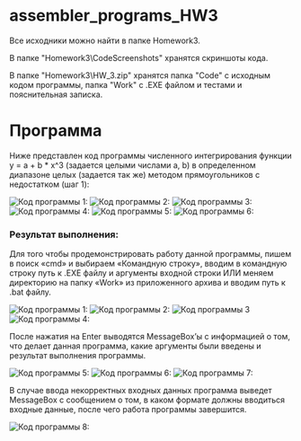# assembler_programs_HW3

Все исходники можно найти в папке Homework3.

В папке "Homework3\CodeScreenshots" хранятся скриншоты кода.

В папке "Homework3\HW_3.zip" хранятся папка "Code" с исходным кодом программы, папка "Work" с .EXE файлом и тестами и пояснительная записка.

Программа
=====================

Ниже представлен код программы численного интегрирования функции y = a + b * x^3 (задается целыми числами a, b) в определенном диапазоне целых (задается так же) методом прямоугольников с недостатком (шаг 1):

![Код программы 1:](https://sun9-68.userapi.com/Up6Gd3y91zefe3m9G3N1QfYea-OqXCfd1ZurHg/33pVeE4S9UE.jpg)
![Код программы 2:](https://sun9-68.userapi.com/75WyFIVTblG_qmiNBNkILaKDk9JRfILrko79mg/gCd5WGGXll4.jpg)
![Код программы 3:](https://sun9-69.userapi.com/lcziKGMDOEGLmID1FcFPZUrNu_tSRqF43l7FQg/Dj8hi2UdgB0.jpg)
![Код программы 4:](https://sun9-12.userapi.com/Aph_KTLWNOKfxbl9Q9TAlD2VplYIrbr2BDgGbQ/I1XlNPejk7A.jpg)
![Код программы 5:](https://sun9-24.userapi.com/I-gew8wfaVqdKLyOTvxuVE5NsjIlJMrYsa7bhg/qrHjAGdFSUA.jpg)
![Код программы 6:](https://sun9-61.userapi.com/Wk--avz5CNWB4vf_9abvquef9A_VRo0lPoLPgw/Yk1CObHSpOI.jpg)

### Результат выполнения:

Для того чтобы продемонстрировать работу данной программы, пишем в поиск «cmd» и выбираем «Командную строку», вводим в командную строку путь к .EXE файлу и аргументы входной строки ИЛИ меняем директорию на папку «Work» из приложенного архива и вводим путь к .bat файлу. 

![Код программы 1:](https://sun9-60.userapi.com/jIsludZ2APmNK_QO12E-87Lg4s1HT7aJRsFHkA/tfAamKafo2s.jpg)
![Код программы 2:](https://sun9-45.userapi.com/J5ofI1oYkkYRSqmTXEbdrd-nXkcmTl309Z1COg/IBHyoi8QZo8.jpg)
![Код программы 3](https://sun9-61.userapi.com/0sri6EsQo2KDY5RjMeTkcHaFjb0YkLNpxekGtQ/sf3pc5n9XK4.jpg)
![Код программы 4:](https://sun9-60.userapi.com/c7ZYdRaE1OHKPCtzQU_YRKnT6xNBPl_5hzhiTg/3d3AQPEzEpw.jpg)

После нажатия на Enter выводятся MessageBox’ы с информацией о том, что делает данная программа, какие аргументы были введены и результат выполнения программы.

![Код программы 5:](https://sun9-64.userapi.com/NIrk16XaAD-ujteACz1mgwfRPgFF03ft50622Q/MqipHPDjdqw.jpg)
![Код программы 6:](https://sun9-67.userapi.com/IOTUVLoCa9ucwx3k5mZuh-sBRD7khPK_XbxY4g/cDO72jNAd1E.jpg)
![Код программы 7:](https://sun9-60.userapi.com/cfVedVzvUmgqtVDDrYZ6W6wXZuAdhyF1_4JNig/nm_ff45FYCg.jpg)

В случае ввода некорректных входных данных программа выведет MessageBox с сообщением о том, в каком формате должны вводиться входные данные, после чего работа программы завершится.

![Код программы 8:](https://sun9-53.userapi.com/QeRQMx2HRF2Z2DdrclR9n8zs5P_cymBk1x6iEA/S_WXEpi-ng4.jpg)
